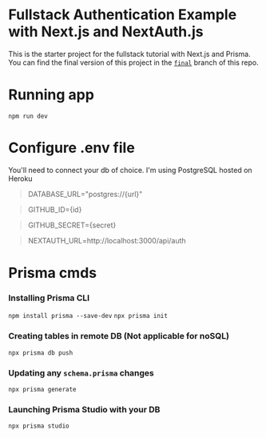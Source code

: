 # Fullstack Authentication Example with Next.js and NextAuth.js

This is the starter project for the fullstack tutorial with Next.js and Prisma. You can find the final version of this project in the [`final`](https://github.com/prisma/blogr-nextjs-prisma/tree/final) branch of this repo.

# Running app

`npm run dev`

# Configure .env file

You'll need to connect your db of choice. I'm using PostgreSQL hosted on Heroku

> DATABASE_URL="postgres://{url}"

> GITHUB_ID={id}

> GITHUB_SECRET={secret}

> NEXTAUTH_URL=http://localhost:3000/api/auth

# Prisma cmds

### Installing Prisma CLI

`npm install prisma --save-dev`
`npx prisma init`

### Creating tables in remote DB (Not applicable for noSQL)

`npx prisma db push`

### Updating any `schema.prisma` changes

`npx prisma generate`

### Launching Prisma Studio with your DB

`npx prisma studio`
